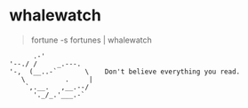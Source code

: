 whalewatch
==========

> fortune -s fortunes | whalewatch

          .-'                                                  
    '--./ /     _.---.                                         
    '-,  (__..-`       \    Don't believe everything you read.
       \          .     |                                      
        `,.__.   ,__.--/                                       
          '._/_.'___.-`  

